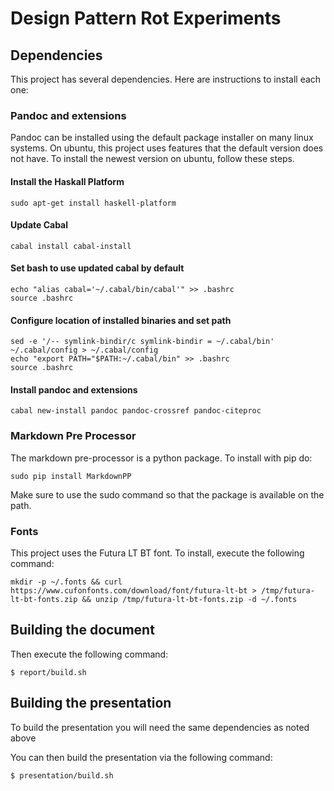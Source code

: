 # Design Pattern Rot Experiments

## Dependencies

This project has several dependencies. Here are instructions to install each one:

### Pandoc and extensions

Pandoc can be installed using the default package installer on many linux systems. On ubuntu,
this project uses features that the default version does not have. To install the newest version on ubuntu,
follow these steps.

#### Install the Haskall Platform

    sudo apt-get install haskell-platform

#### Update Cabal

    cabal install cabal-install

#### Set bash to use updated cabal by default

    echo "alias cabal='~/.cabal/bin/cabal'" >> .bashrc
    source .bashrc

#### Configure location of installed binaries and set path

    sed -e '/-- symlink-bindir/c symlink-bindir = ~/.cabal/bin' ~/.cabal/config > ~/.cabal/config
    echo "export PATH="$PATH:~/.cabal/bin" >> .bashrc
    source .bashrc

#### Install pandoc and extensions

    cabal new-install pandoc pandoc-crossref pandoc-citeproc

### Markdown Pre Processor

The markdown pre-processor is a python package. To install with pip do:

    sudo pip install MarkdownPP

Make sure to use the sudo command so that the package is available on the path.

### Fonts

This project uses the Futura LT BT font. To install, execute the following command:

    mkdir -p ~/.fonts && curl https://www.cufonfonts.com/download/font/futura-lt-bt > /tmp/futura-lt-bt-fonts.zip && unzip /tmp/futura-lt-bt-fonts.zip -d ~/.fonts

## Building the document

Then execute the following command:

```
$ report/build.sh
```

## Building the presentation

To build the presentation you will need the same dependencies as noted above

You can then build the presentation via the following command:

```
$ presentation/build.sh
```
